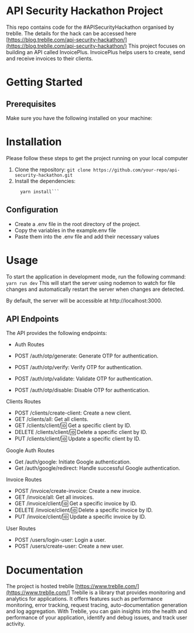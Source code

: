 # API Security Hackathon Project
This repo contains code for the #APISecurityHackathon organised by treblle. The details for the hack can be accessed here [https://blog.treblle.com/api-security-hackathon/](https://blog.treblle.com/api-security-hackathon/)
This project focuses on building an API called InvoicePlus. InvoicePlus helps users to create, send and receive invoices to their clients.

# Getting Started
## Prerequisites
Make sure you have the following installed on your machine:

# Installation
Please follow these steps to get the project running on your local computer
1. Clone the repository:
   ```git clone https://github.com/your-repo/api-security-hackathon.git```
2. Install the dependencies:
    ```cd api-security-hackathon
      yarn install```

## Configuration
* Create a .env file in the root directory of the project.
* Copy the variables in the example.env file
* Paste them into the .env file and add their necessary values

# Usage
To start the application in development mode, run the following command:
``yarn run dev``
This will start the server using nodemon to watch for file changes and automatically restart the server when changes are detected.

By default, the server will be accessible at http://localhost:3000.

## API Endpoints
The API provides the following endpoints:

* Auth Routes

* POST /auth/otp/generate: Generate OTP for authentication.
* POST /auth/otp/verify: Verify OTP for authentication.
* POST /auth/otp/validate: Validate OTP for authentication.
* POST /auth/otp/disable: Disable OTP for authentication.
  
Clients Routes

* POST /clients/create-client: Create a new client.
* GET /clients/all: Get all clients.
* GET /clients/client/:id: Get a specific client by ID.
* DELETE /clients/client/:id: Delete a specific client by ID.
* PUT /clients/client/:id: Update a specific client by ID.

  
Google Auth Routes

* Get /auth/google: Initiate Google authentication.
* Get /auth/google/redirect: Handle successful Google authentication.

 
Invoice Routes

* POST /invoice/create-invoice: Create a new invoice.
* GET /invoice/all: Get all invoices.
* GET /invoice/client/:id: Get a specific invoice by ID.
* DELETE /invoice/client/:id: Delete a specific invoice by ID.
* PUT /invoice/client/:id: Update a specific invoice by ID.

User Routes

* POST /users/login-user: Login a user.
* POST /users/create-user: Create a new user.

# Documentation
The project is hosted treblle [https://www.treblle.com/](https://www.treblle.com/]
Treblle is a library that provides monitoring and analytics for applications. It offers features such as performance monitoring, error tracking, request tracing, auto-documentation generation and log aggregation. With Treblle, you can gain insights into the health and performance of your application, identify and debug issues, and track user activity.


